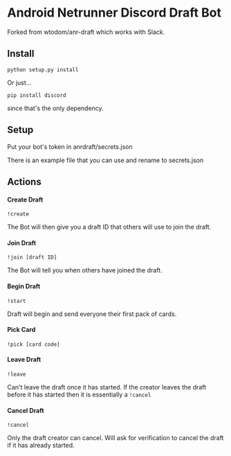 # Android Netrunner Discord Draft Bot
Forked from wtodom/anr-draft which works with Slack.

## Install

```python setup.py install```

Or just...

```pip install discord```

since that's the only dependency.

## Setup

Put your bot's token in anrdraft/secrets.json

There is an example file that you can use and rename to secrets.json

## Actions
#### Create Draft

```!create```

The Bot will then give you a draft ID that others will use to join the draft.

#### Join Draft

```!join [draft ID]```

The Bot will tell you when others have joined the draft.

#### Begin Draft

```!start```

Draft will begin and send everyone their first pack of cards.

#### Pick Card

```!pick [card code]```

#### Leave Draft

```!leave```

Can't leave the draft once it has started.  If the creator leaves the draft before it has started then it is essentially a ```!cancel```

#### Cancel Draft

```!cancel```

Only the draft creator can cancel.  Will ask for verification to cancel the draft if it has already started.
